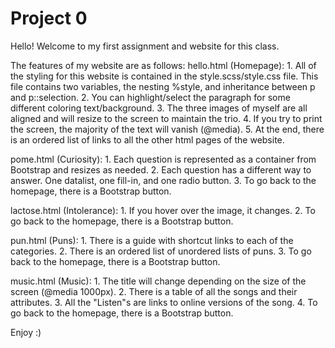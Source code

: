 # Project 0

Hello! Welcome to my first assignment and website for this class. 

The features of my website are as follows:
hello.html (Homepage):
    1. All of the styling for this website is contained in the style.scss/style.css file. This file contains two variables, the nesting %style, and inheritance between p and p::selection. 
    2. You can highlight/select the paragraph for some different coloring text/background.
    3. The three images of myself are all aligned and will resize to the screen to maintain the trio. 
    4. If you try to print the screen, the majority of the text will vanish (@media). 
    5. At the end, there is an ordered list of links to all the other html pages of the website. 

pome.html (Curiosity):
    1. Each question is represented as a container from Bootstrap and resizes as needed.
    2. Each question has a different way to answer. One datalist, one fill-in, and one radio button.
    3. To go back to the homepage, there is a Bootstrap button.

lactose.html (Intolerance):
    1. If you hover over the image, it changes.
    2. To go back to the homepage, there is a Bootstrap button.

pun.html (Puns):
    1. There is a guide with shortcut links to each of the categories.
    2. There is an ordered list of unordered lists of puns.
    3. To go back to the homepage, there is a Bootstrap button.

music.html (Music):
    1. The title will change depending on the size of the screen (@media 1000px).
    2. There is a table of all the songs and their attributes.
    3. All the "Listen"s are links to online versions of the song. 
    4. To go back to the homepage, there is a Bootstrap button.
    
Enjoy :)
